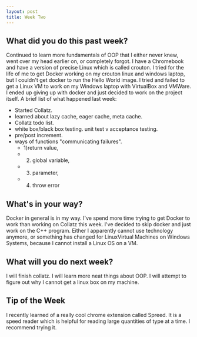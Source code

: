 ```yaml
---
layout: post
title: Week Two
---
```


## What did you do this past week?
Continued to learn more fundamentals of OOP that I either never knew, went over my head earlier on, or completely forgot.
I have a Chromebook and have a version of precise Linux which is called crouton. I tried for the life of me to get Docker working on my crouton linux and windows laptop, but I couldn't get docker to run the Hello World image. I tried and failed to get a Linux VM to work on my Windows laptop with VirtualBox and VMWare. I ended up giving up with docker and just decided to work on the project itself.
A brief list of what happened last week:

- Started Collatz.
- learned about lazy cache, eager cache, meta cache.
- Collatz todo list.
- white box/black box testing. unit test v acceptance testing.
- pre/post increment.
- ways of functions "communicating failures".
  - 1)return value, 
  - 2) global variable, 
  - 3) parameter, 
  - 4) throw error


## What's in your way?
Docker in general is in my way. I've spend more time trying to get Docker to work than working on Collatz this week. I've decided to skip docker and just work on the C++ program.
Either I apparently cannot use technology anymore, or something has changed for LinuxVirtual Machines on Windows Systems, because I cannot install a Linux OS on a VM.

## What will you do next week?
I will finish collatz.
I will learn more neat things about OOP.
I will attempt to figure out why I cannot get a linux box on my machine.

## Tip of the Week
I recently learned of a really cool chrome extension called Spreed. It is a speed reader which is helpful for reading large quantities of type at a time. I recommend trying it.
